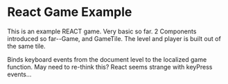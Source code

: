 <h1>React Game Example</h1>

<p>This is an example REACT game. Very basic so far. 2 Components introduced so far--Game, and GameTile. The level and player is built out of the same tile.</p>

<p>Binds keyboard events from the document level to the localized game function. May need to re-think this? React seems strange with keyPress events...</p>